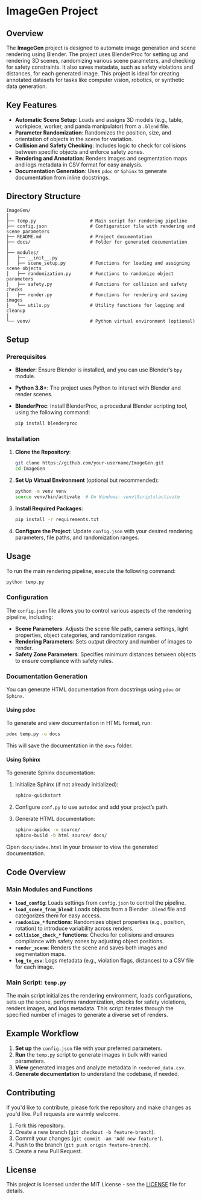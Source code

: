 # ImageGen Project

## Overview

The **ImageGen** project is designed to automate image generation and scene rendering using Blender. The project uses BlenderProc for setting up and rendering 3D scenes, randomizing various scene parameters, and checking for safety constraints. It also saves metadata, such as safety violations and distances, for each generated image. This project is ideal for creating annotated datasets for tasks like computer vision, robotics, or synthetic data generation.

## Key Features

- **Automatic Scene Setup**: Loads and assigns 3D models (e.g., table, workpiece, worker, and panda manipulator) from a `.blend` file.
- **Parameter Randomization**: Randomizes the position, size, and orientation of objects in the scene for variation.
- **Collision and Safety Checking**: Includes logic to check for collisions between specific objects and enforce safety zones.
- **Rendering and Annotation**: Renders images and segmentation maps and logs metadata in CSV format for easy analysis.
- **Documentation Generation**: Uses `pdoc` or `Sphinx` to generate documentation from inline docstrings.

## Directory Structure

```plaintext
ImageGen/
│
├── temp.py                    # Main script for rendering pipeline
├── config.json                # Configuration file with rendering and scene parameters
├── README.md                  # Project documentation
├── docs/                      # Folder for generated documentation
│
├── modules/
│   ├── __init__.py
│   ├── scene_setup.py         # Functions for loading and assigning scene objects
│   ├── randomization.py       # Functions to randomize object parameters
│   ├── safety.py              # Functions for collision and safety checks
│   ├── render.py              # Functions for rendering and saving images
│   └── utils.py               # Utility functions for logging and cleanup
│
└── venv/                      # Python virtual environment (optional)
```

## Setup

### Prerequisites

- **Blender**: Ensure Blender is installed, and you can use Blender’s `bpy` module.
- **Python 3.8+**: The project uses Python to interact with Blender and render scenes.
- **BlenderProc**: Install BlenderProc, a procedural Blender scripting tool, using the following command:

  ```bash
  pip install blenderproc
  ```

### Installation

1. **Clone the Repository**:

   ```bash
   git clone https://github.com/your-username/ImageGen.git
   cd ImageGen
   ```

2. **Set Up Virtual Environment** (optional but recommended):

   ```bash
   python -m venv venv
   source venv/bin/activate  # On Windows: venv\Scripts\activate
   ```

3. **Install Required Packages**:

   ```bash
   pip install -r requirements.txt
   ```

4. **Configure the Project**: Update `config.json` with your desired rendering parameters, file paths, and randomization ranges.

## Usage

To run the main rendering pipeline, execute the following command:

```bash
python temp.py
```

### Configuration

The `config.json` file allows you to control various aspects of the rendering pipeline, including:

- **Scene Parameters**: Adjusts the scene file path, camera settings, light properties, object categories, and randomization ranges.
- **Rendering Parameters**: Sets output directory and number of images to render.
- **Safety Zone Parameters**: Specifies minimum distances between objects to ensure compliance with safety rules.

### Documentation Generation

You can generate HTML documentation from docstrings using `pdoc` or `Sphinx`.

#### Using pdoc

To generate and view documentation in HTML format, run:

```bash
pdoc temp.py -o docs
```

This will save the documentation in the `docs` folder.

#### Using Sphinx

To generate Sphinx documentation:

1. Initialize Sphinx (if not already initialized):

   ```bash
   sphinx-quickstart
   ```

2. Configure `conf.py` to use `autodoc` and add your project’s path.

3. Generate HTML documentation:

   ```bash
   sphinx-apidoc -o source/ .
   sphinx-build -b html source/ docs/
   ```

Open `docs/index.html` in your browser to view the generated documentation.

## Code Overview

### Main Modules and Functions

- **`load_config`**: Loads settings from `config.json` to control the pipeline.
- **`load_scene_from_blend`**: Loads objects from a Blender `.blend` file and categorizes them for easy access.
- **`randomize_*` functions**: Randomizes object properties (e.g., position, rotation) to introduce variability across renders.
- **`collision_check_*` functions**: Checks for collisions and ensures compliance with safety zones by adjusting object positions.
- **`render_scene`**: Renders the scene and saves both images and segmentation maps.
- **`log_to_csv`**: Logs metadata (e.g., violation flags, distances) to a CSV file for each image.

### Main Script: `temp.py`

The main script initializes the rendering environment, loads configurations, sets up the scene, performs randomization, checks for safety violations, renders images, and logs metadata. This script iterates through the specified number of images to generate a diverse set of renders.

## Example Workflow

1. **Set up** the `config.json` file with your preferred parameters.
2. **Run** the `temp.py` script to generate images in bulk with varied parameters.
3. **View** generated images and analyze metadata in `rendered_data.csv`.
4. **Generate documentation** to understand the codebase, if needed.

## Contributing

If you'd like to contribute, please fork the repository and make changes as you'd like. Pull requests are warmly welcome.

1. Fork this repository.
2. Create a new branch (`git checkout -b feature-branch`).
3. Commit your changes (`git commit -am 'Add new feature'`).
4. Push to the branch (`git push origin feature-branch`).
5. Create a new Pull Request.

## License

This project is licensed under the MIT License - see the [LICENSE](LICENSE) file for details.
